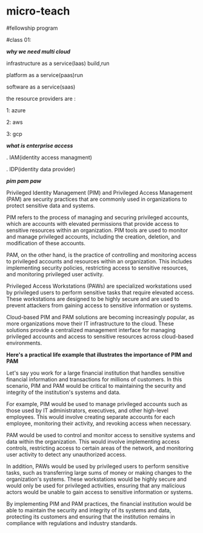 # micro-teach
#fellowship program

#class 01:

***why we need multi cloud***

infrastructure as a service(Iaas) build,run

platform as a service(paas)run

software as a service(saas)

the resource providers are :

1: azure

2: aws

3: gcp

***what is enterprise access***

. IAM(identity access managment)

. IDP(identity data provider)

***pim pam paw***

Privileged Identity Management (PIM) and Privileged Access Management (PAM) are security practices that are commonly used in organizations to protect sensitive data and systems.

PIM refers to the process of managing and securing privileged accounts, which are accounts with elevated permissions that provide access to sensitive resources within an organization. PIM tools are used to monitor and manage privileged accounts, including the creation, deletion, and modification of these accounts.

PAM, on the other hand, is the practice of controlling and monitoring access to privileged accounts and resources within an organization. This includes implementing security policies, restricting access to sensitive resources, and monitoring privileged user activity.

Privileged Access Workstations (PAWs) are specialized workstations used by privileged users to perform sensitive tasks that require elevated access. These workstations are designed to be highly secure and are used to prevent attackers from gaining access to sensitive information or systems.

Cloud-based PIM and PAM solutions are becoming increasingly popular, as more organizations move their IT infrastructure to the cloud. These solutions provide a centralized management interface for managing privileged accounts and access to sensitive resources across cloud-based environments.

**Here's a practical life example that illustrates the importance of PIM and PAM**

Let's say you work for a large financial institution that handles sensitive financial information and transactions for millions of customers. In this scenario, PIM and PAM would be critical to maintaining the security and integrity of the institution's systems and data.

For example, PIM would be used to manage privileged accounts such as those used by IT administrators, executives, and other high-level employees. This would involve creating separate accounts for each employee, monitoring their activity, and revoking access when necessary.

PAM would be used to control and monitor access to sensitive systems and data within the organization. This would involve implementing access controls, restricting access to certain areas of the network, and monitoring user activity to detect any unauthorized access.

In addition, PAWs would be used by privileged users to perform sensitive tasks, such as transferring large sums of money or making changes to the organization's systems. These workstations would be highly secure and would only be used for privileged activities, ensuring that any malicious actors would be unable to gain access to sensitive information or systems.

By implementing PIM and PAM practices, the financial institution would be able to maintain the security and integrity of its systems and data, protecting its customers and ensuring that the institution remains in compliance with regulations and industry standards.




